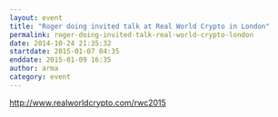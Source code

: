 ```yaml
---
layout: event
title: "Roger doing invited talk at Real World Crypto in London"
permalink: roger-doing-invited-talk-real-world-crypto-london
date: 2014-10-24 21:35:32
startdate: 2015-01-07 04:35
enddate: 2015-01-09 16:35
author: arma
category: event
---
```


http://www.realworldcrypto.com/rwc2015
